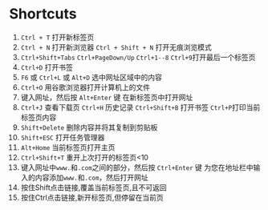 # Shortcuts

1. `Ctrl + T` 打开新标签页
2. `Ctrl + N` 打开新浏览器 `Ctrl + Shift + N` 打开无痕浏览模式
3. `Ctrl+Shift+Tabs` `Ctrl+PageDown/Up` `Ctrl+1--8`  `Ctrl+9`打开最后一个标签页
4. `Ctrl+D` 打开书签
5. `F6` 或 `Ctrl+L` 或 `Alt+D` 选中网址区域中的内容 
6. `Ctrl+O` 用谷歌浏览器打开计算机上的文件
7. 键入网址，然后按 `Alt+Enter` 键 在新标签页中打开网址 
8. `Ctrl+J` 查看下载页 `Ctrl+H` 历史记录 `Ctrl+Shift+B` 打开书签 `Ctrl+P`打印当前标签页内容
9. `Shift+Delete`  删除内容并将其复制到剪贴板
10. `Shift+ESC` 打开任务管理器
11. `Alt+Home` 当前标签页打开主页
12. `Ctrl+Shift+T` 重开上次打开的标签页<10
13. 键入网址中`www.`和`.com`之间的部分，然后按 `Ctrl+Enter` 键 为您在地址栏中输入的内容添加`www.`和`.com`，然后打开网址
14. 按住Shift点击链接,覆盖当前标签页,且不可返回 
15. 按住Ctrl点击链接,新开标签页,但停留在当前页